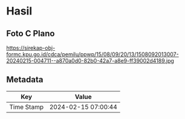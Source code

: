 # Hasil

## Foto C Plano

https://sirekap-obj-formc.kpu.go.id/cdca/pemilu/ppwp/15/08/09/20/13/1508092013007-20240215-004711--a870a0d0-82b0-42a7-a8e9-ff39002d4189.jpg


## Metadata

| Key        | Value               |
| ---------- | ------------------- |
| Time Stamp | 2024-02-15 07:00:44 |



